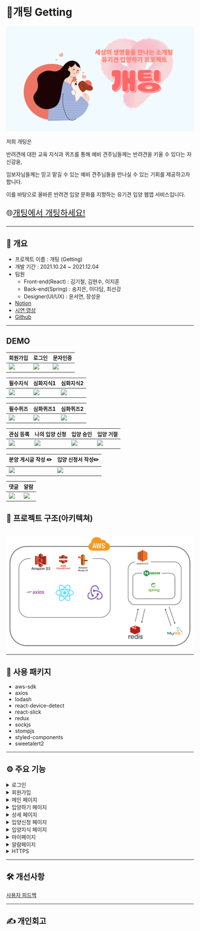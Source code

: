 # 🐶개팅 Getting

<img src="https://github.com/hanhae99-final-project-13/Getting-FrontEnd/blob/main/public/img/GUIicon/getting_readme.svg" style=width:auto />

저희 개팅은

반려견에 대한 교육 지식과 퀴즈를 통해 예비 견주님들께는 반려견을 키울 수 있다는 자신감을,

임보자님들께는 믿고 맡길 수 있는 예비 견주님들을 만나실 수 있는 기회를 제공하고자 합니다.

이를 바탕으로 올바른 반려견 입양 문화를 지향하는 유기견 입양 웹앱 서비스입니다.

<p style='font-size:22px;'>🌐<a href='https://getting.co.kr' target='_blank'>개팅에서 개팅하세요!</a></p>

---

## 📝 개요

- 프로젝트 이름 : 개팅 (Getting)
- 개발 기간 : 2021.10.24 ~ 2021.12.04
- 팀원
  - Front-end(React) : <a href='https://github.com/GCEE91' style="text-decoration:none" target='_blank'>김기철</a>, <a href='https://github.com/geemhunsu' style="text-decoration:none" target='_blank'>김현수</a>, <a href='https://github.com/2Juzzang' style="text-decoration:none" target='_blank'>이지훈</a>
  - Back-end(Spring) : <a href='https://github.com/wldms2494' style="text-decoration:none" target='_blank'>송지은</a>, <a href='https://github.com/vktm91' style="text-decoration:none" target='_blank'>이다담</a>, <a href='https://github.com/zzangoobrother' style="text-decoration:none" target='_blank'>최선강</a>
  - Designer(UI/UX) : 윤서연, 장성윤
- <a href='https://www.notion.so/Getting-f2a8f1ac6dea41f79d60b318f7c0e41a' target='_blank' >Notion</a>
- <a href=''>시연 영상</a>
- <a href='https://github.com/hanhae99-final-project-13' target='_blank'>Github</a>

---
## DEMO


|  회원가입  | 로그인 |  문자인증  |
|-----------|---------------|--------------|
|<img src = "https://user-images.githubusercontent.com/80088918/144443642-907e7e9b-a8ef-470a-8b3b-0ff967c1fae8.gif" width="200" >|<img src = "https://user-images.githubusercontent.com/80088918/144443734-2543a393-60c8-43b2-bdbe-9eac1183ca00.gif" width="200" >|<img src = "https://user-images.githubusercontent.com/80088918/144418489-3de7f101-e617-4ff1-9d1e-74530ce17b69.gif" width="200" >|




|     필수지식|심화지식1|  심화지식2    |
|-----------|---------------|--------------|
|<img src = "https://user-images.githubusercontent.com/80088918/144421566-54b89915-ac3c-41a6-a401-6e4418ed5dd5.gif" width="200" >|<img src = "https://user-images.githubusercontent.com/80088918/144418712-90841861-9e11-41b2-b590-a5a9d09c86d6.gif" width="200" >|<img src = "https://user-images.githubusercontent.com/80088918/144422293-ff538bcd-42f0-444b-bcb0-c5fc84eaa332.gif" width="200" >|



|     필수퀴즈|심화퀴즈1|  심화퀴즈2    |
|-----------|---------------|--------------|
|<img src = "https://user-images.githubusercontent.com/80088918/144418674-07ac232e-5756-4ad1-be79-210dd4021998.gif" width="200" >|<img src = "https://user-images.githubusercontent.com/80088918/144418777-09fd3839-b4f8-42f2-917e-6514e9280838.gif" width="200" >|<img src = "https://user-images.githubusercontent.com/80088918/144418877-87275ab8-7043-4d3c-abad-63649f596682.gif" width="200" >|



|     관심 등록|나의 입양 신청|  입양 승인    |입양 거절|
|-----------|---------------|--------------|-------------------|
|<img src = "https://user-images.githubusercontent.com/80088918/144427722-e8bf4e3a-9fe8-4f6c-a0f0-7e408f94bf15.gif" width="200" >|<img src = "https://user-images.githubusercontent.com/80088918/144429889-03b88709-db76-4245-a165-aab9be49547c.gif" width="200" >|<img src = "https://user-images.githubusercontent.com/80088918/144427804-e4acf810-6ae5-4ab7-aeb4-72196fc53301.gif" width="200" >|<img src = "https://user-images.githubusercontent.com/80088918/144427832-6295e9b5-4bdc-410a-bbb8-1f12a4886a69.gif" width="200" >|



|                                                                                                            분양 게시글 작성 :pencil2:|입양 신청서 작성:pencil2:|
|--------------------------------------------------------------------------------------------------------------------------------|---|
|<img src = "https://user-images.githubusercontent.com/80088918/144418898-f5bd5b5f-f45d-4517-b01f-7677436cfa8c.gif" width="200" >|<img src = "https://user-images.githubusercontent.com/80088918/144427658-ce665791-b6da-4825-90b1-52885c8cb601.gif" width="200" >|




|                                                                                                      댓글 | 알람  |
|--------------------------------------------------------------------------------------------------------------------------------|---|
|<img src = "https://user-images.githubusercontent.com/80088918/144493177-8dc2d8b4-db48-49f1-a831-5017b12b4350.gif" width="200" >|<img src = "https://user-images.githubusercontent.com/80088918/144435979-195f40da-2335-48e6-b8a7-4a96259197a3.gif" width="200" >|

## 🧩 프로젝트 구조(아키텍쳐)

<br>
<img src="https://github.com/hanhae99-final-project-13/Getting-FrontEnd/blob/main/public/img/GUIicon/achitecture.PNG" />

---

## 🧰 사용 패키지

- aws-sdk
- axios
- lodash
- react-device-detect
- react-slick
- redux
- sockjs
- stompjs
- styled-components
- sweetalert2

---

## ⚙ 주요 기능

<details>
<summary>로그인</summary>

- JWT 토큰 방식을 이용하여 로그인이 가능합니다.
- 카카오 소셜 로그인이 가능합니다.
</details>

<details>
<summary>회원가입</summary>

- 아이디 및 닉네임의 중복확인을 자동으로 체크합니다.
- 문자 인증을 통해 휴대폰 인증을 할 수 있습니다.
</details>

<details>
<summary>메인 페이지</summary>

- 최신 등록된 유기견들을 조회할 수 있습니다. (최대 6건)
- 서비스 소개 페이지를 조회할 수 있습니다.
- 필수지식 페이지를 조회할 수 있습니다.
</details>

<details>
<summary>입양하기 페이지</summary>

- 유기견들의 간략한 정보를 볼 수 있고 상세 정보를 조회할 수 있습니다.
- 분양 글 등록 기능이 있습니다.
- 관심 등록한 강아지를 최상단에서 조회할 수 있습니다.
- 조건(기간, 장소, 지역)과 일치한 유기견 검색이 가능합니다.
- 최신순, 등록순으로 유기견을 조회할 수 있습니다.
- 무한 스크롤 기능을 통해 분양글을 더 불러올 수 있습니다.
</details>

<details>
<summary>상세 페이지</summary>

- 유기견들의 자세한 정보를 조회할 수 있습니다.
- 유기견의 관심 등록(북마크)이 가능합니다.
- 개팅의 필수지식을 이수한 경우 유기견의 입양을 신청할 수 있습니다.
- 글 작성자의 경우 게시글 수정, 삭제가 가능합니다.
- 댓글을 통해 여러 유저와 소통할 수 있습니다.
- 댓글 등록자의 경우 댓글의 수정, 삭제가 가능합니다.
</details>

<details>
<summary>입양신청 페이지</summary>

- 입양 신청자의 상세한 정보와 입양 될 반려견이 거주할 곳의 이미지 등을 분양글 등록자에게 전달합니다.
</details>

<details>
<summary>입양지식 페이지</summary>

- 필수지식, 심화지식 1, 2를 조회할 수 있습니다.
- 조회 후 내용을 기반으로 한 퀴즈를 풀어 교육을 이수하고 뱃지를 얻을 수 있습니다.
- 필수지식을 이수해야만 입양 신청이 가능하며, 입양 신청시 글 등록자가 교육 이수 뱃지를 확인할 수 있습니다.
</details>

<details>
<summary>마이페이지</summary>

- 프로필 사진 등록, 수정이 가능합니다.
- 관심 친구로 등록한 유기견의 조회가 가능합니다.
- 입양 신청한 게시글의 조회 및 입양 승락, 반려 조회가 가능합니다.
- 내가 등록한 글을 조회할 수 있고, 입양을 신청한 사람의 교육 이수 현황과 정보, 입양 신청서 조회가 가능합니다.
</details>

<details>
<summary>알람페이지</summary>

- 유저가 댓글 작성 시 실시간 알림 확인이 가능합니다.
- 댓글 알림의 경우 클릭 시 해당 게시글로 이동합니다.
- 유저가 입양을 신청했을 경우 실시간 알림 확인이 가능합니다.
- 입양 신청의 경우 클릭 시 해당 유저의 신청서를 조회할 수 있습니다.
</details>
<details>
<summary>HTTPS</summary>
- 보완을 위해 CloudFront를 통한 HTTPS 구현
</details>

---

## 🛠 개선사항

<a href='https://www.notion.so/9514c3bedbb8428aa72663125bdd0014' target='_blank'>사용자 피드백 </a>

---

## ✍ 개인회고
